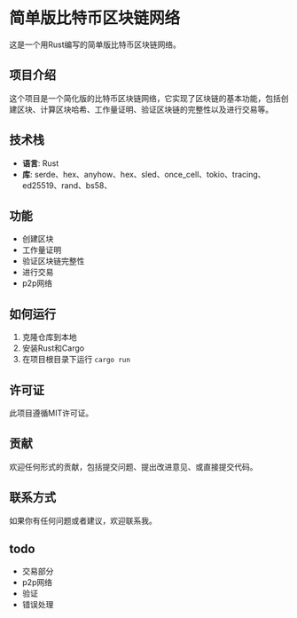 # 简单版比特币区块链网络

这是一个用Rust编写的简单版比特币区块链网络。

## 项目介绍

这个项目是一个简化版的比特币区块链网络，它实现了区块链的基本功能，包括创建区块、计算区块哈希、工作量证明、验证区块链的完整性以及进行交易等。

## 技术栈

- **语言**: Rust
- **库**:  serde、hex、anyhow、hex、sled、once_cell、tokio、tracing、ed25519、rand、bs58、

## 功能

- 创建区块
- 工作量证明
- 验证区块链完整性
- 进行交易
- p2p网络

## 如何运行

1. 克隆仓库到本地
2. 安装Rust和Cargo
3. 在项目根目录下运行 `cargo run`

## 许可证

此项目遵循MIT许可证。

## 贡献

欢迎任何形式的贡献，包括提交问题、提出改进意见、或直接提交代码。

## 联系方式

如果你有任何问题或者建议，欢迎联系我。

## todo

- 交易部分
- p2p网络
- 验证
- 错误处理